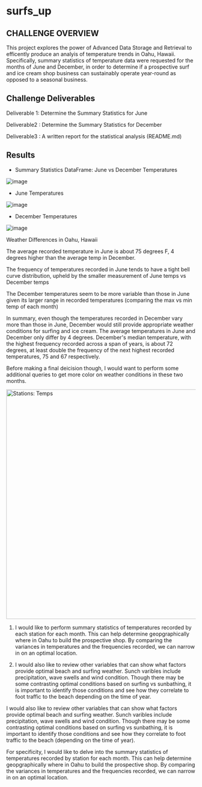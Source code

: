# surfs_up

## CHALLENGE OVERVIEW

This project explores the power of Advanced Data Storage and Retrieval to efficently produce an analyis of temperature trends in Oahu, Hawaii. Specifically, summary statistics of temperature data were requested for the months of June and December, in order to determine if a prospective surf and ice cream shop business can sustainably operate year-round as opposed to a seasonal business.

## Challenge Deliverables

Deliverable 1: Determine the Summary Statistics for June 

Deliverable2 : Determine the Summary Statistics for December 

Deliverable3 : A written report for the statistical analysis (README.md)

## Results

* Summary Statistics DataFrame: June vs December Temperatures

![image](https://user-images.githubusercontent.com/94575416/151716793-b22a4719-45f6-46fe-bc92-33034c0bffac.png)

* June Temperatures

![image](https://user-images.githubusercontent.com/94575416/151716812-ba7a7f0d-09e0-45f0-9c85-819affe40851.png)

* December Temperatures

![image](https://user-images.githubusercontent.com/94575416/151716826-dea0f194-fb80-48a8-9728-c4df04b43491.png)


Weather Differences in Oahu, Hawaii

The average recorded temperature in June is about 75 degrees F, 4 degrees higher than the average temp in December.

The frequency of temperatures recorded in June tends to have a tight bell curve distribution, upheld by the smaller measurement of June temps vs December temps

The December temperatures seem to be more variable than those in June given its larger range in recorded temperatures (comparing the max vs min temp of each month)

In summary, even though the temperatures recorded in December vary more than those in June, December would still provide appropriate weather conditions for surfing and ice cream. The average temperatures in June and December only differ by 4 degrees. December's median temperature, with the highest frequency recorded across a span of years, is about 72 degrees, at least double the frequency of the next highest recorded temperatures, 75 and 67 respectively. 

Before making a final deicision though, I would want to perform some additional queries to get more color on weather conditions in these two months.

<img width="611" alt="Stations: Temps" src="https://user-images.githubusercontent.com/94575416/151717600-6b79f6c9-d8e6-4d78-9f84-7e90778d0195.png">

1. I would like to perform summary statistics of temperatures recorded by each station for each month. This can help determine geopgraphically where in Oahu to build the prospective shop. By comparing the variances in temperatures and the frequencies recorded, we can narrow in on an optimal location.

2. I would also like to review other variables that can show  what factors provide optimal beach and surfing weather. Sunch varibles include precipitation, wave swells and wind condition. Though there may be some contrasting optimal conditions based on surfing vs sunbathing, it is important to identify those conditions and see how they correlate to foot traffic to the beach depending on the time of year. 


I would also like to review other variables that can show  what factors provide optimal beach and surfing weather. Sunch varibles include precipitation, wave swells and wind condition. Though there may be some contrasting optimal conditions based on surfing vs sunbathing, it is important to identify those conditions and see how they correlate to foot traffic to the beach (depending on the time of year). 






For specificity, I would like to delve into the summary statistics of temperatures recorded by station for each month. This can help determine geopgraphically where in Oahu to build the prospective shop. By comparing the variances in temperatures and the frequencies recorded, we can narrow in on an optimal location.
